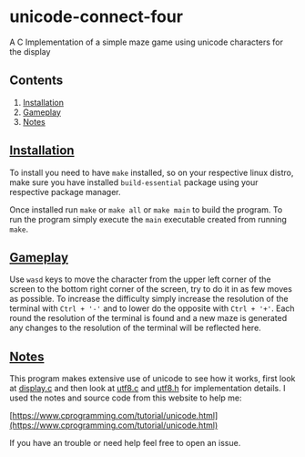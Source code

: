 # unicode-connect-four
A C Implementation of a simple maze game using unicode characters for the display

## Contents
1. [Installation](#Installation)
2. [Gameplay](#Gameplay)
3. [Notes](#Notes)

## [Installation](#Installation)
To install you need to have `make` installed, so on your respective linux distro, make sure you have installed `build-essential` package using your respective package manager.

Once installed run `make` or `make all` or `make main` to build the program. To run the program simply execute the `main` executable created from running `make`.


## [Gameplay](#Gameplay)
Use `wasd` keys to move the character from the upper left corner of the screen to the bottom right corner of the screen, try to do it in as few moves as possible. To increase the difficulty simply increase the resolution of the terminal with `Ctrl + '-'` and to lower do the opposite with `Ctrl + '+'`. Each round the resolution of the terminal is found and a new maze is generated any changes to the resolution of the terminal will be reflected here.


## [Notes](#Notes)
This program makes extensive use of unicode to see how it works, first look at [display.c](./display.c) and then look at [utf8.c](./utf8.c) and [utf8.h](./utf8.h) for implementation details. I used the notes and source code from this website to help me:

[https://www.cprogramming.com/tutorial/unicode.html](https://www.cprogramming.com/tutorial/unicode.html)

If you have an trouble or need help feel free to open an issue.
